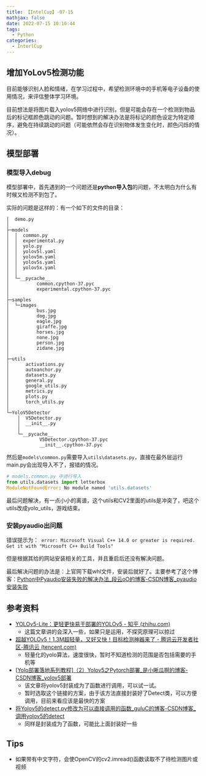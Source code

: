```yaml
---
title: 【IntelCup】-07-15
mathjax: false
date: 2022-07-15 10:10:44
tags:
  - Python
categories:
  - InterlCup
---
```


## 增加YoLov5检测功能

目前能够识别人脸和情绪，在学习过程中，希望检测环境中的手机等电子设备的使用情况，来评估整体学习环境。

目前想法是将图片载入yolov5网络中进行识别，但是可能会存在一个检测到物品后的标记框颜色跳动的问题。暂时想到的解决办法是将标记的颜色设定为特定顺序，避免在持续跳动的问题（可能依然会存在识别物体发生变化时，颜色闪烁的情况）。

## 模型部署

### 模型导入debug

模型部署中，首先遇到的一个问题还是**python导入包**的问题，不太明白为什么有时候又检测不到包了。

实际的问题是这样的：有一个如下的文件的目录：

```
│  demo.py
│
├─models
│  │  common.py
│  │  experimental.py
│  │  yolo.py
│  │  yolov5l.yaml
│  │  yolov5m.yaml
│  │  yolov5s.yaml
│  │  yolov5x.yaml
│  │
│  └─__pycache__
│          common.cpython-37.pyc
│          experimental.cpython-37.pyc
│
├─samples
│  └─images
│          bus.jpg
│          dog.jpg
│          eagle.jpg
│          giraffe.jpg
│          horses.jpg
│          none.jpg
│          person.jpg
│          zidane.jpg
│
├─utils
│      activations.py
│      autoanchor.py
│      datasets.py
│      general.py
│      google_utils.py
│      metrics.py
│      plots.py
│      torch_utils.py
│
└─YoloV5Detector
    │  V5Detector.py
    │  __init__.py
    │
    └─__pycache__
            V5Detector.cpython-37.pyc
            __init__.cpython-37.pyc
```

然后是`models\common.py`需要导入`utils\datasets.py`，直接在最外层运行main.py会出现导入不了，报错的情况。

```python
# models.common.py 中进行导入
from utils.datasets import letterbox 
ModuleNotFoundError: No module named 'utils.datasets'
```

最后问题解决，有一点小小的离谱，这个utils和CV2里面的utils是冲突了，吧这个utils改成yolo_utils，游戏结束。

### 安装pyaudio出问题

错误提示为：` error: Microsoft Visual C++ 14.0 or greater is required. Get it with "Microsoft C++ Build Tools"`

但是根据其给的网站安装相关的工具，并且重启后还没有解决问题。

最后解决问题的办法是：上官网下载whl文件，安装后就好了。主要参考了这个博客：[Python中Pyaudio安装失败的解决办法_段云oO的博客-CSDN博客_pyaudio安装失败](https://blog.csdn.net/qq_43411654/article/details/111636206)

## 参考资料

- [YOLOv5-Lite：更轻更快易于部署的YOLOv5 - 知乎 (zhihu.com)](https://zhuanlan.zhihu.com/p/400545131)
  - 这篇文章讲的会深入一些，如果只是运用，不探究原理可以掠过
- [超越YOLOv5！1.3M超轻量，又好又快！目标检测神器来了 - 腾讯云开发者社区-腾讯云 (tencent.com)](https://cloud.tencent.com/developer/article/1821880)
  - 轻量化的yolo算法，速度很快，暂时不知道检测的范围是否包括需要的手机等
- [[Yolo部署落地系列教程\]（2）Yolov5之Pytorch部署_是小晰瓜啊的博客-CSDN博客_yolov5部署](https://blog.csdn.net/weixin_42073654/article/details/119334572)
  - 该文章将yolov5封装成为了函数进行调用，可以试一试。
  - 暂时选取这个链接的方案，由于该方法直接封装好了Detect类，可以方便调用，目前来看应该是最快的方案
- [将Yolov5的detect.py修改为可以直接调用的函数_guluC的博客-CSDN博客_调用yolov5的detect](https://blog.csdn.net/guluC/article/details/122683269)
  - 同样是封装成为了函数，可能比上面封装好一些

## Tips

- 如果带有中文字符，会使OpenCV的cv2.imread()函数读取不了待检测图片或视频
